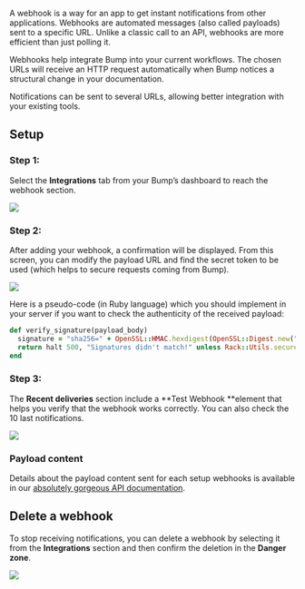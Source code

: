 A webhook is a way for an app to get instant notifications from other applications. Webhooks are automated messages (also called payloads) sent to a specific URL. Unlike a classic call to an API, webhooks are more efficient than just polling it.

Webhooks help integrate Bump into your current workflows. The chosen URLs will receive an HTTP request automatically when Bump notices a structural change in your documentation.

Notifications can be sent to several URLs, allowing better integration with your existing tools.

## Setup

### Step 1:

Select the **Integrations** tab from your Bump’s dashboard to reach the webhook section.

![](/files/N3rDneaswUa7YztE6nH0.png)

### Step 2:

After adding your webhook, a confirmation will be displayed. From this screen, you can modify the payload URL and find the secret token to be used (which helps to secure requests coming from Bump).

![](/files/OE8vOhb9gWGtCiB9bTvZ.png)

Here is a pseudo-code (in Ruby language) which you should implement in your server if you want to check the authenticity of the received payload:

```ruby
def verify_signature(payload_body)
  signature = "sha256=" + OpenSSL::HMAC.hexdigest(OpenSSL::Digest.new("sha256"), ENV["SECRET_TOKEN"], payload_body)
  return halt 500, "Signatures didn't match!" unless Rack::Utils.secure_compare(signature, request.env["HTTP_X_BUMP_SIGNATURE_256"])
end
```

### Step 3:

The **Recent deliveries** section include a **Test Webhook **element that helps you verify that the webhook works correctly. You can also check the 10 last notifications.

![](/files/MMsiIICn5P1iK10bnwO9.png)

### Payload content

Details about the payload content sent for each setup webhooks is available in our [absolutely gorgeous API documentation](https://developers.bump.sh/#webhook-documentation-change).

## Delete a webhook

To stop receiving notifications, you can delete a webhook by selecting it from the **Integrations** section and then confirm the deletion in the **Danger zone**.

![](/files/zv44dbSnFqeaZqgfIvSD.png)

